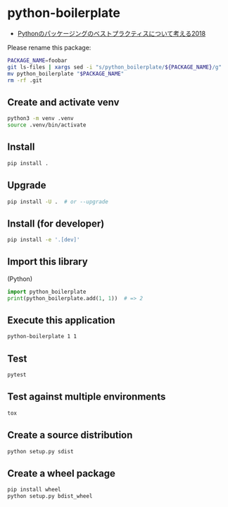 # python-boilerplate

* [Pythonのパッケージングのベストプラクティスについて考える2018](https://techblog.asahi-net.co.jp/entry/2018/06/15/162951)

Please rename this package:

```sh
PACKAGE_NAME=foobar
git ls-files | xargs sed -i "s/python_boilerplate/${PACKAGE_NAME}/g"
mv python_boilerplate "$PACKAGE_NAME"
rm -rf .git
```

## Create and activate venv

```sh
python3 -m venv .venv
source .venv/bin/activate
```

## Install

```sh
pip install .
```

## Upgrade

```sh
pip install -U .  # or --upgrade
```

## Install (for developer)

```sh
pip install -e '.[dev]'
```

## Import this library

(Python)

```python
import python_boilerplate
print(python_boilerplate.add(1, 1))  # => 2
```

## Execute this application

```sh
python-boilerplate 1 1
```

## Test

```sh
pytest
```

## Test against multiple environments

```sh
tox
```

## Create a source distribution

```sh
python setup.py sdist
```

## Create a wheel package

```sh
pip install wheel
python setup.py bdist_wheel
```
